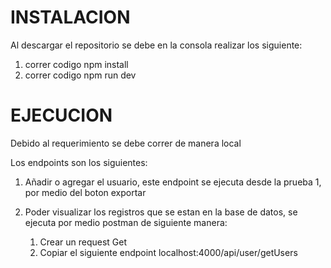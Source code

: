 # INSTALACION

Al descargar el repositorio se debe en la consola realizar los siguiente:
1. correr codigo npm install 
2. correr codigo npm run dev


# EJECUCION

Debido al requerimiento se debe correr de manera local 

Los endpoints son los siguientes:

1. Añadir o agregar el usuario, este endpoint se ejecuta desde la prueba 1, por medio del boton exportar

2. Poder visualizar los registros que se estan en la base de datos, se ejecuta por medio postman de siguiente manera:

    1. Crear un request Get
    2. Copiar el siguiente endpoint localhost:4000/api/user/getUsers